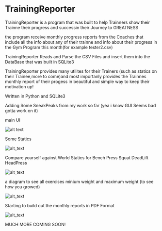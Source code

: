 # TrainingReporter

TrainingReporter is a program that was built to help Trainners show their Trainne their progress and successin their Journey to GREATNESS


the program receive monthly progress reports from the Coaches that include all the info about any of their trainne and info about their progress in the Gym Program this month(for example tester2.csv)

TrainingReporter Reads and Parse the CSV Files and insert them into the DataBase that was built in SQLite3

TrainingReporter provides many utilites for their Trainers (such as statics on their Trainee,more to come)and most importanly provides the Trainnes monthly report of their progess in beautiful and simple way to keep their motivation up!

Written in Python and SQLite3

Adding Some SneakPeaks from my work so far (yea i know GUI Seems bad gotta work on it)

main UI

![alt text](https://i.imgur.com/ynREdDs.png)

Some Statics

![alt_text](https://i.imgur.com/xx5420T.png)

Compare yourself against World Statics for Bench Press Squat DeadLift HeadPress

![alt_text](https://i.imgur.com/Xe02qNw.png)

a diagram to see all exercises minium weight and maximum weight (to see how you growed)

![alt_text](https://i.imgur.com/D6pLK5c.png)

Starting to build out the monthly reports in PDF Format

![alt_text](https://i.imgur.com/ZFxODIV.png)


MUCH MORE COMING SOON!
